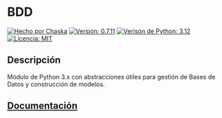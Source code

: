 

# BDD

[![Hecho por Chaska](https://img.shields.io/badge/hecho_por-Ch'aska-303030.svg)](https://cajadeideas.ar)
[![Versión: 0.7.11](https://img.shields.io/badge/version-v0.5.2-green.svg)](https://github.com/hernanatn/github.com/hernanatn/bdd.py/releases/latest)
[![Verisón de Python: 3.12](https://img.shields.io/badge/Python-3.12-blue?logo=python)](https://www.python.org/downloads/release/python-3120/)
[![Licencia: MIT](https://img.shields.io/badge/Licencia-MIT-lightgrey.svg)](LICENSE)


## Descripción
Módulo de Python 3.x con abstracciones útiles para gestión de Bases de Datos y construcción de modelos.

## [Documentación](/docs)
